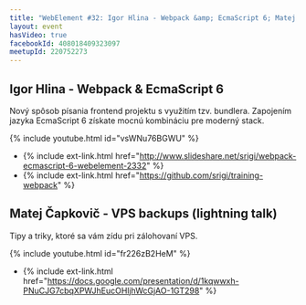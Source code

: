 ```yaml
---
title: "WebElement #32: Igor Hlina - Webpack &amp; EcmaScript 6; Matej Čapkovič - VPS backups (lightning talk)"
layout: event
hasVideo: true
facebookId: 408018409323097
meetupId: 220752273
---
```


## Igor Hlina - Webpack &amp; EcmaScript 6

Nový spôsob písania frontend projektu s využitím tzv. bundlera.
Zapojením jazyka EcmaScript 6 získate mocnú kombináciu pre moderný stack.

{% include youtube.html id="vsWNu76BGWU" %}

- {% include ext-link.html href="http://www.slideshare.net/srigi/webpack-ecmascript-6-webelement-2332" %}
- {% include ext-link.html href="https://github.com/srigi/training-webpack" %}

## Matej Čapkovič - VPS backups (lightning talk)

Tipy a triky, ktoré sa vám zídu pri zálohovaní VPS.

{% include youtube.html id="fr226zB2HeM" %}

- {% include ext-link.html href="https://docs.google.com/presentation/d/1kqwwxh-PNuCJG7cbqXPWJhEucOHljhWcGjAO-1GT298" %}